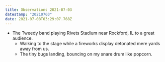 ```yaml
---
title: Observations 2021-07-03
datestamp: "20210703"
date: 2021-07-08T03:29:07.768Z
---
```

- The Tweedy band playing Rivets Stadium near Rockford, IL to a great audience.
	- Walking to the stage while a fireworks display detonated mere yards away from us.
	- The tiny bugs landing, bouncing on my snare drum like popcorn.